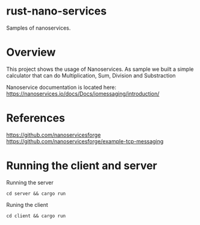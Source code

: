 # rust-nano-services
Samples of nanoservices. 

# Overview
This project shows the usage of Nanoservices. As sample we built a simple calculator that can do Multiplication, Sum, Division and Substraction

Nanoservice documentation is located here:
https://nanoservices.io/docs/Docs/iomessaging/introduction/

# References
https://github.com/nanoservicesforge
https://github.com/nanoservicesforge/example-tcp-messaging


# Running the client and server
Running the server

```cd server && cargo run```

Runing the client

```cd client && cargo run```
